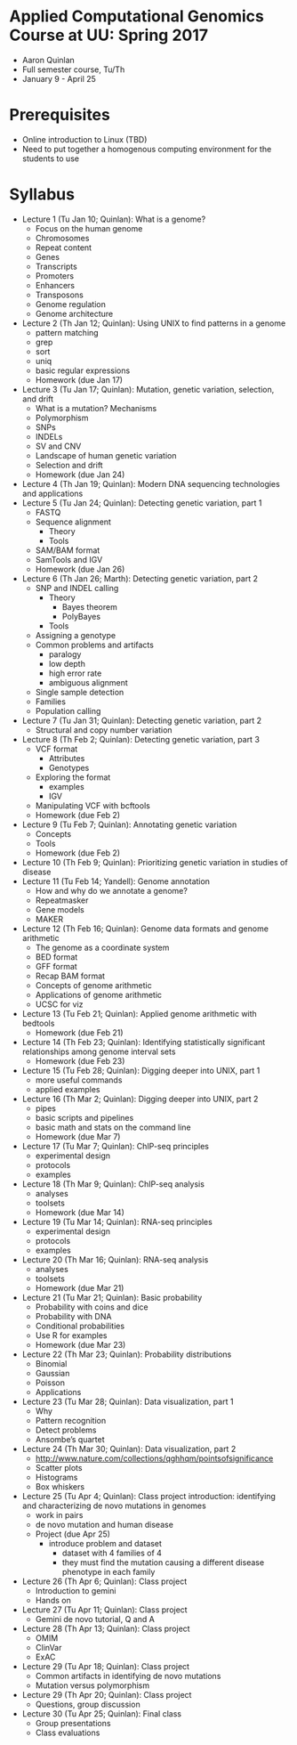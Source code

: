 # Applied Computational Genomics Course at UU: Spring 2017
- Aaron Quinlan
- Full semester course, Tu/Th
- January 9 - April 25

# Prerequisites
- Online introduction to Linux (TBD)
- Need to put together a homogenous computing environment for the students to use

# Syllabus
- Lecture 1 (Tu Jan 10; Quinlan): What is a genome?
    - Focus on the human genome
    - Chromosomes
    - Repeat content
    - Genes
    - Transcripts
    - Promoters
    - Enhancers
    - Transposons
    - Genome regulation
    - Genome architecture
- Lecture 2 (Th Jan 12; Quinlan): Using UNIX to find patterns in a genome
    - pattern matching
    - grep
    - sort
    - uniq
    - basic regular expressions
    - Homework (due Jan 17)
- Lecture 3 (Tu Jan 17; Quinlan): Mutation, genetic variation, selection, and drift
    - What is a mutation? Mechanisms
    - Polymorphism
    - SNPs
    - INDELs
    - SV and CNV
    - Landscape of human genetic variation
    - Selection and drift
    - Homework (due Jan 24)
- Lecture 4 (Th Jan 19; Quinlan): Modern DNA sequencing technologies and applications
- Lecture 5 (Tu Jan 24; Quinlan): Detecting genetic variation, part 1
    - FASTQ
    - Sequence alignment
        - Theory
        - Tools
    - SAM/BAM format
    - SamTools and IGV
    - Homework (due Jan 26)
- Lecture 6 (Th Jan 26; Marth): Detecting genetic variation, part 2
    - SNP and INDEL calling
        - Theory
            - Bayes theorem
            - PolyBayes
        - Tools
    - Assigning a genotype
    - Common problems and artifacts
        - paralogy
        - low depth
        - high error rate
        - ambiguous alignment
    - Single sample detection
    - Families
    - Population calling
- Lecture 7 (Tu Jan 31; Quinlan): Detecting genetic variation, part 2
    - Structural and copy number variation
- Lecture 8 (Th Feb 2; Quinlan): Detecting genetic variation, part 3
    - VCF format
        - Attributes
        - Genotypes
    - Exploring the format
        - examples
        - IGV
    - Manipulating VCF with bcftools
    - Homework (due Feb 2)
- Lecture 9 (Tu Feb 7; Quinlan): Annotating genetic variation
    - Concepts
    - Tools
    - Homework (due Feb 2)
- Lecture 10 (Th Feb 9; Quinlan): Prioritizing genetic variation in studies of disease
- Lecture 11 (Tu Feb 14; Yandell): Genome annotation
    - How and why do we annotate a genome?
    - Repeatmasker
    - Gene models
    - MAKER
- Lecture 12 (Th Feb 16; Quinlan): Genome data formats and genome arithmetic
    - The genome as a coordinate system
    - BED format
    - GFF format
    - Recap BAM format
    - Concepts of genome arithmetic
    - Applications of genome arithmetic
    - UCSC for viz
- Lecture 13 (Tu Feb 21; Quinlan): Applied genome arithmetic with bedtools
    - Homework (due Feb 21)
- Lecture 14 (Th Feb 23; Quinlan): Identifying statistically significant relationships among genome interval sets
    - Homework (due Feb 23)
- Lecture 15 (Tu Feb 28; Quinlan): Digging deeper into UNIX, part 1
    - more useful commands
    - applied examples
- Lecture 16 (Th Mar 2; Quinlan): Digging deeper into UNIX, part 2
    - pipes
    - basic scripts and pipelines
    - basic math and stats on the command line
    - Homework (due Mar 7)
- Lecture 17 (Tu Mar 7; Quinlan): ChIP-seq principles
    - experimental design
    - protocols
    - examples
- Lecture 18 (Th Mar 9; Quinlan): ChIP-seq analysis
    - analyses
    - toolsets
    - Homework (due Mar 14)
- Lecture 19 (Tu Mar 14; Quinlan): RNA-seq principles
    - experimental design
    - protocols
    - examples
- Lecture 20 (Th Mar 16; Quinlan): RNA-seq analysis
    - analyses
    - toolsets
    - Homework (due Mar 21)
- Lecture 21 (Tu Mar 21; Quinlan): Basic probability
    - Probability with coins and dice
    - Probability with DNA
    - Conditional probabilities
    - Use R for examples
    - Homework (due Mar 23)
- Lecture 22 (Th Mar 23; Quinlan): Probability distributions
    - Binomial
    - Gaussian
    - Poisson
    - Applications
- Lecture 23 (Tu Mar 28; Quinlan): Data visualization, part 1
    - Why
    - Pattern recognition
    - Detect problems
    - Ansombe’s quartet
- Lecture 24 (Th Mar 30; Quinlan): Data visualization, part 2
    - http://www.nature.com/collections/qghhqm/pointsofsignificance
    - Scatter plots
    - Histograms
    - Box whiskers
- Lecture 25 (Tu Apr 4; Quinlan): Class project introduction: identifying and characterizing de novo mutations in genomes
    - work in pairs
    - de novo mutation and human disease
    - Project (due Apr 25)
        - introduce problem and dataset
            - dataset with 4 families of 4
            - they must find the mutation causing a different disease phenotype in each family
- Lecture 26 (Th Apr 6; Quinlan): Class project
    - Introduction to gemini
    - Hands on
- Lecture 27 (Tu Apr 11; Quinlan): Class project
    - Gemini de novo tutorial, Q and A
- Lecture 28 (Th Apr 13; Quinlan): Class project
    - OMIM
    - ClinVar
    - ExAC
- Lecture 29 (Tu Apr 18; Quinlan): Class project
    - Common artifacts in identifying de novo mutations
    - Mutation versus polymorphism
- Lecture 29 (Th Apr 20; Quinlan): Class project
    - Questions, group discussion
- Lecture 30 (Tu Apr 25; Quinlan): Final class
    - Group presentations
    - Class evaluations
